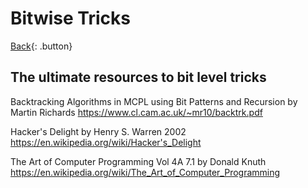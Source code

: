# Bitwise Tricks

[Back](../../index.md){: .button}

## The ultimate resources to bit level tricks

Backtracking Algorithms in MCPL using Bit Patterns and Recursion by Martin Richards
https://www.cl.cam.ac.uk/~mr10/backtrk.pdf

Hacker's Delight by Henry S. Warren 2002
https://en.wikipedia.org/wiki/Hacker's_Delight

The Art of Computer Programming Vol 4A 7.1 by Donald Knuth
https://en.wikipedia.org/wiki/The_Art_of_Computer_Programming

